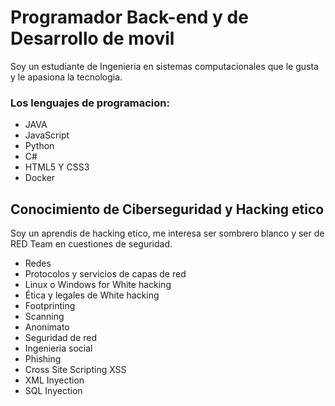 #  Programador Back-end y de Desarrollo de movil

Soy un estudiante de Ingenieria en sistemas computacionales que le gusta y le apasiona la tecnologia.

### Los lenguajes de programacion:
* JAVA
* JavaScript
* Python
* C#
* HTML5 Y CSS3
* Docker

## Conocimiento de Ciberseguridad y Hacking etico

Soy un aprendis de hacking etico, me interesa ser sombrero blanco y ser de RED Team en cuestiones de seguridad.

- Redes 
- Protocolos y servicios de capas de red
- Linux o Windows for White hacking
- Ética y legales de White hacking
- Footprinting
- Scanning
- Anonimato
- Seguridad de red
- Ingenieria social
- Phishing
- Cross Site Scripting XSS
- XML Inyection
- SQL Inyection